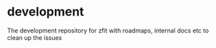 # development
The development repository for zfit with roadmaps, internal docs etc to clean up the issues
